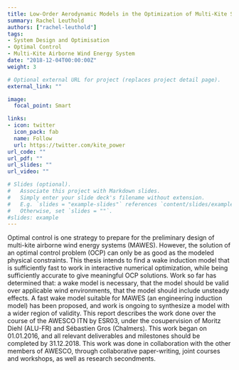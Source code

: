 ```yaml
---
title: Low-Order Aerodynamic Models in the Optimization of Multi-Kite Systems
summary: Rachel Leuthold
authors: ["rachel-leuthold"]
tags:
- System Design and Optimisation
- Optimal Control
- Multi-Kite Airborne Wind Energy System
date: "2018-12-04T00:00:00Z"
weight: 3

# Optional external URL for project (replaces project detail page).
external_link: ""

image:
  focal_point: Smart

links:
- icon: twitter
  icon_pack: fab
  name: Follow
  url: https://twitter.com/kite_power
url_code: ""
url_pdf: ""
url_slides: ""
url_video: ""

# Slides (optional).
#   Associate this project with Markdown slides.
#   Simply enter your slide deck's filename without extension.
#   E.g. `slides = "example-slides"` references `content/slides/example-slides.md`.
#   Otherwise, set `slides = ""`.
#slides: example
---
```


Optimal control is one strategy to prepare for the preliminary design of multi-kite airborne wind
energy systems (MAWES). However, the solution of an optimal control problem (OCP) can only be as
good as the modeled physical constraints. This thesis intends to find a wake induction model that is
sufficiently fast to work in interactive numerical optimization, while being sufficiently accurate to give
meaningful OCP solutions. Work so far has determined that: a wake model is necessary, that the
model should be valid over applicable wind environments, that the model should include unsteady
effects. A fast wake model suitable for MAWES (an engineering induction model) has been proposed,
and work is ongoing to synthesize a model with a wider region of validity.
This report describes the work done over the course of the AWESCO ITN by ESR03, under the cosupervision
of Moritz Diehl (ALU-FR) and Sébastien Gros (Chalmers). This work began on 01.01.2016,
and all relevant deliverables and milestones should be completed by 31.12.2018. This work was done
in collaboration with the other members of AWESCO, through collaborative paper-writing, joint
courses and workshops, as well as research secondments.
